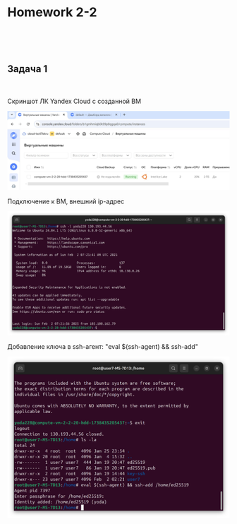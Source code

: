 <h1>Homework 2-2 </h1> <br>
<br>
<br>
<h2>Задача 1</h2><br>
<br>
Скриншот ЛК Yandex Cloud с созданной ВМ <br>

![скриншот ЛК Yandex Cloud с созданной ВМ](https://github.com/IvanChet-4/Dev/blob/main/images/Homework%202-2/1%20VM.jpg)

Подключение к ВМ, внешний ip-адреc <br>

![подключение к ВМ, внешний ip-адрес](https://github.com/IvanChet-4/Dev/blob/main/images/Homework%202-2/3%20login.png)

Добавление ключа в ssh-агент: "eval $(ssh-agent) && ssh-add" <br>

![добавление ключа в ssh-агент: eval $(ssh-agent) && ssh-add](https://github.com/IvanChet-4/Dev/blob/main/images/Homework%202-2/2%20eval.png)

